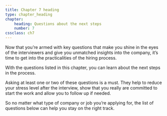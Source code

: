 ```yaml
---
title: Chapter 7 heading
type: chapter_heading
chapter:
    heading: Questions about the next steps
    number: 7
cssclass: ch7
---
```

Now that you’re armed with key questions that make you shine in the eyes of the interviewers and give you unmatched insights into the company, it’s time to get into the practicalities of the hiring process.

With the questions listed in this chapter, you can learn about the next steps in the process.

Asking at least one or two of these questions is a must. They help to reduce your stress level after the interview, show that you really are committed to start the work and allow you to follow up if needed.

So no matter what type of company or job you’re applying for, the list of questions below can help you stay on the right track.